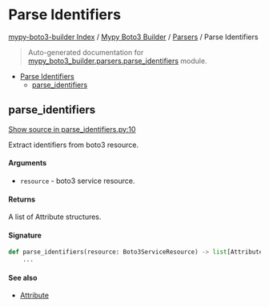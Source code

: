# Parse Identifiers

[mypy-boto3-builder Index](../../README.md#mypy-boto3-builder-index) /
[Mypy Boto3 Builder](../index.md#mypy-boto3-builder) /
[Parsers](./index.md#parsers) /
Parse Identifiers

> Auto-generated documentation for [mypy_boto3_builder.parsers.parse_identifiers](https://github.com/youtype/mypy_boto3_builder/blob/main/mypy_boto3_builder/parsers/parse_identifiers.py) module.

- [Parse Identifiers](#parse-identifiers)
  - [parse_identifiers](#parse_identifiers)

## parse_identifiers

[Show source in parse_identifiers.py:10](https://github.com/youtype/mypy_boto3_builder/blob/main/mypy_boto3_builder/parsers/parse_identifiers.py#L10)

Extract identifiers from boto3 resource.

#### Arguments

- `resource` - boto3 service resource.

#### Returns

A list of Attribute structures.

#### Signature

```python
def parse_identifiers(resource: Boto3ServiceResource) -> list[Attribute]:
    ...
```

#### See also

- [Attribute](../structures/attribute.md#attribute)


